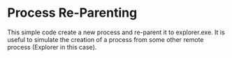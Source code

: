 # Process Re-Parenting
This simple code create a new process and re-parent it to explorer.exe. It is useful to simulate the creation of a process from some other remote process (Explorer in this case).

